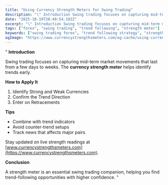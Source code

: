 ```yaml
---
title: "Using Currency Strength Meters for Swing Trading"
description: "\" Introduction Swing trading focuses on capturing mid-term market movements that last from a few days to weeks..."
date: "2025-10-19T20:40:54.102Z"
excerpt: "\" Introduction Swing trading focuses on capturing mid-term market movements that last from a few days to weeks. The currency strength meter helps identify trends early. How to Apply It 1. Identify Strong and Weak Currencies 2. Confirm the Trend Direction 3. Enter on Retracements Tips - Combine with trend..."
tags: ["forex", "swing trading", "trend following", "strength meter"]
keywords: ["swing trading forex", "trend following strategy", "strength meter swing trading", "currency analysis", "forex trend signals"]
ogImage: "https://www.currencystrengthsmeters.com/og-cache/using-currency-strength-meters-for-swing-trading.jpg"
---
```

"
**Introduction**

Swing trading focuses on capturing mid-term market movements that last from a few days to weeks. The **currency strength meter** helps identify trends early.

**How to Apply It**

1. Identify Strong and Weak Currencies  
2. Confirm the Trend Direction  
3. Enter on Retracements  

**Tips**

- Combine with trend indicators  
- Avoid counter-trend setups  
- Track news that affects major pairs  

Stay updated on live strength readings at [www.currencystrengthsmeters.com](https://www.currencystrengthsmeters.com).

**Conclusion**

A strength meter is an essential swing trading companion, helping you find trend-following opportunities with higher confidence.
"
